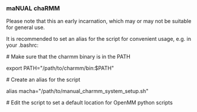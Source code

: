 
### maNUAL chaRMM

Please note that this an early incarnation, which may or may not be suitable for general use.

It is recommended to set an alias for the script for convenient usage, e.g. in your .bashrc:

\# Make sure that the charmm binary is in the PATH

export PATH="/path/to/charmm/bin:$PATH"

\# Create an alias for the script

alias macha="/path/to/manual_charmm_system_setup.sh"

\# Edit the script to set a default location for OpenMM python scripts
